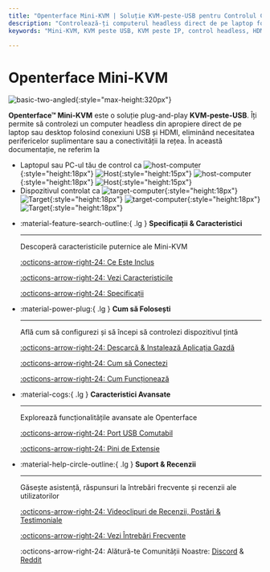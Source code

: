 ```yaml
---
title: "Openterface Mini-KVM | Soluție KVM-peste-USB pentru Controlul Computerelor Headless"
description: "Controlează-ți computerul headless direct de pe laptop folosind Openterface Mini-KVM. O soluție plug-and-play KVM-peste-USB cu suport HDMI, fără necesitatea rețelei. Perfect pentru dezvoltatori, profesioniști IT și stații de lucru la distanță."
keywords: "Mini-KVM, KVM peste USB, KVM peste IP, control headless, HDMI KVM, USB KVM, switch KVM, consolă KVM, adaptor crash cart USB, JetKVM, NanoKVM, KiwiKVM, PiKVM, KVM plug and play, VNC, periferice computer"

---
```


# **Openterface Mini-KVM**

![basic-two-angled](https://assets.openterface.com/images/product/basic-two-angled.webp){:style="max-height:320px"}

**Openterface™ Mini-KVM** este o soluție plug-and-play **KVM-peste-USB**. Îți permite să controlezi un computer headless din apropiere direct de pe laptop sau desktop folosind conexiuni USB și HDMI, eliminând necesitatea perifericelor suplimentare sau a conectivității la rețea. În această documentație, ne referim la

- Laptopul sau PC-ul tău de control ca ![host-computer](https://assets.openterface.com/images/shell-icons/host-computer.svg#only-light){:style="height:18px"} ![Host](https://assets.openterface.com/images/shell-icons/host.svg#only-light){:style="height:15px"} ![host-computer](https://assets.openterface.com/images/shell-icons/host-computer_1.svg#only-dark){:style="height:18px"} ![Host](https://assets.openterface.com/images/shell-icons/host_1.svg#only-dark){:style="height:15px"}
- Dispozitivul controlat ca ![target-computer](https://assets.openterface.com/images/shell-icons/target-computer.svg#only-light){:style="height:18px"} ![Target](https://assets.openterface.com/images/shell-icons/target.svg#only-light){:style="height:18px"} ![target-computer](https://assets.openterface.com/images/shell-icons/target-computer_1.svg#only-dark){:style="height:18px"} ![Target](https://assets.openterface.com/images/shell-icons/target_1.svg#only-dark){:style="height:18px"}

<div class="grid cards" markdown>

-   :material-feature-search-outline:{ .lg } __Specificații & Caracteristici__

    ---

    Descoperă caracteristicile puternice ale Mini-KVM

    [:octicons-arrow-right-24: Ce Este Inclus](/product/minikvm/whats-in-the-box/)

    [:octicons-arrow-right-24: Vezi Caracteristicile](/product/minikvm/features)

    [:octicons-arrow-right-24: Specificații](/product/minikvm/specifications)

-   :material-power-plug:{ .lg } __Cum să Folosești__

    ---

    Află cum să configurezi și să începi să controlezi dispozitivul țintă

    [:octicons-arrow-right-24: Descarcă & Instalează Aplicația Gazdă](/app)

    [:octicons-arrow-right-24: Cum să Conectezi](/product/minikvm/how-to-connect)

    [:octicons-arrow-right-24: Cum Funcționează](/usb-kvm)

-   :material-cogs:{ .lg } __Caracteristici Avansate__

    ---

    Explorează funcționalitățile avansate ale Openterface

    [:octicons-arrow-right-24: Port USB Comutabil](/product/minikvm/usb-switch)

    [:octicons-arrow-right-24: Pini de Extensie](/product/minikvm/extension-pins)

-   :material-help-circle-outline:{ .lg } __Suport & Recenzii__

    ---

    Găsește asistență, răspunsuri la întrebări frecvente și recenzii ale utilizatorilor

    [:octicons-arrow-right-24: Videoclipuri de Recenzii, Postări & Testimoniale](reviews)

    [:octicons-arrow-right-24: Vezi Întrebări Frecvente](/faq)

    :octicons-arrow-right-24: Alătură-te Comunității Noastre: [Discord](/discord) & [Reddit](reddit)
    
</div>